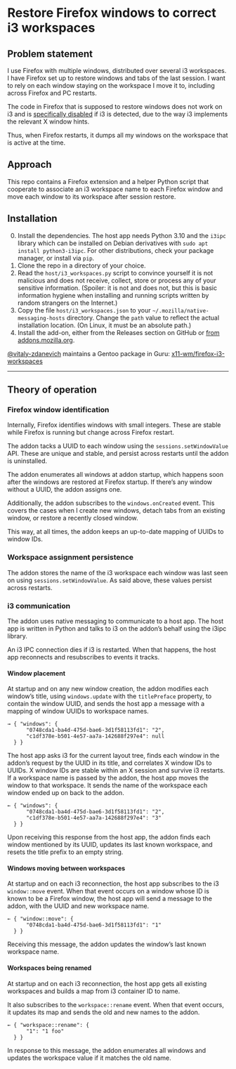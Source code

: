 # Restore Firefox windows to correct i3 workspaces

## Problem statement

I use Firefox with multiple windows,
distributed over several i3 workspaces.
I have Firefox set up to restore windows and tabs of the last session.
I want to rely on each window staying on the workspace I move it to,
including across Firefox and PC restarts.

The code in Firefox that is supposed to restore windows
does not work on i3
and is [specifically disabled][disabled] if i3 is detected,
due to the way i3 implements the relevant X window hints.

[disabled]: https://searchfox.org/mozilla-central/rev/48eb17ba6bb3ce3198ee136785487c26cb64a025/widget/gtk/nsWindow.cpp#2854

Thus, when Firefox restarts, it dumps all my windows on the workspace
that is active at the time.

## Approach

This repo contains a Firefox extension and a helper Python script
that cooperate to associate an i3 workspace name to each Firefox window
and move each window to its workspace after session restore.

## Installation

0. Install the dependencies.
   The host app needs Python 3.10 and the `i3ipc` library
   which can be installed on Debian derivatives
   with `sudo apt install python3-i3ipc`.
   For other distributions, check your package manager,
   or install via `pip`.
1. Clone the repo in a directory of your choice.
2. Read the `host/i3_workspaces.py` script
   to convince yourself it is not malicious
   and does not receive, collect, store or process
   any of your sensitive information.
   (Spoiler: it is not and does not,
   but this is basic information hygiene
   when installing and running scripts
   written by random strangers on the Internet.)
3. Copy the file `host/i3_workspaces.json`
   to your `~/.mozilla/native-messaging-hosts` directory.
   Change the `path` value to reflect the actual installation location.
   (On Linux, it must be an absolute path.)
4. Install the add-on,
   either from the Releases section on GitHub
   or [from addons.mozilla.org][amo].

[amo]: https://addons.mozilla.org/en-US/firefox/addon/i3-workspaces/

[@vitaly-zdanevich](https://github.com/vitaly-zdanevich) maintains a Gentoo package in Guru: [x11-wm/firefox-i3-workspaces](https://github.com/gentoo/guru/tree/master/x11-wm/firefox-i3-workspaces)

----

## Theory of operation

### Firefox window identification

Internally, Firefox identifies windows with small integers.
These are stable while Firefox is running
but change across Firefox restart.

The addon tacks a UUID to each window
using the `sessions.setWindowValue` API.
These are unique and stable,
and persist across restarts until the addon is uninstalled.

The addon enumerates all windows at addon startup,
which happens soon after the windows are restored at Firefox startup.
If there’s any window without a UUID, the addon assigns one.

Additionally, the addon subscribes to the `windows.onCreated` event.
This covers the cases when I
create new windows,
detach tabs from an existing window,
or restore a recently closed window.

This way, at all times,
the addon keeps an up-to-date mapping of UUIDs to window IDs.

### Workspace assignment persistence

The addon stores the name of the i3 workspace
each window was last seen on
using `sessions.setWindowValue`.
As said above, these values persist across restarts.

### i3 communication

The addon uses native messaging to communicate to a host app.
The host app is written in Python
and talks to i3 on the addon’s behalf using the i3ipc library.

An i3 IPC connection dies if i3 is restarted.
When that happens, the host app reconnects
and resubscribes to events it tracks.

#### Window placement

At startup and on any new window creation,
the addon modifies each window’s title,
using `windows.update` with the `titlePreface` property,
to contain the window UUID,
and sends the host app a message
with a mapping of window UUIDs to workspace names.

```
→ { "windows": {
      "0748cda1-ba4d-475d-bae6-3d1f58113fd1": "2",
      "c1df378e-b501-4e57-aa7a-142688f297e4": null
  } }
```

The host app asks i3 for the current layout tree,
finds each window in the addon’s request by the UUID in its title,
and correlates X window IDs to UUIDs.
X window IDs are stable within an X session
and survive i3 restarts.
If a workspace name is passed by the addon,
the host app moves the window to that workspace.
It sends the name of the workspace each window ended up on
back to the addon.

```
← { "windows": {
      "0748cda1-ba4d-475d-bae6-3d1f58113fd1": "2",
      "c1df378e-b501-4e57-aa7a-142688f297e4": "3"
  } }
```

Upon receiving this response from the host app,
the addon finds each window mentioned by its UUID,
updates its last known workspace,
and resets the title prefix to an empty string.

#### Windows moving between workspaces

At startup and on each i3 reconnection,
the host app subscribes to the i3 `window::move` event.
When that event occurs on a window
whose ID is known to be a Firefox window,
the host app will send a message to the addon,
with the UUID and new workspace name.

```
← { "window::move": {
      "0748cda1-ba4d-475d-bae6-3d1f58113fd1": "1"
  } }
```

Receiving this message,
the addon updates the window’s last known workspace name.

#### Workspaces being renamed

At startup and on each i3 reconnection,
the host app gets all existing workspaces
and builds a map from i3 container ID to name.

It also subscribes to the `workspace::rename` event.
When that event occurs, it updates its map
and sends the old and new names to the addon.

```
← { "workspace::rename": {
      "1": "1 foo"
  } }
```

In response to this message, the addon enumerates all windows
and updates the workspace value if it matches the old name.
